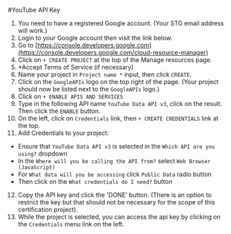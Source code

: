 #YouTube API Key

1. You need to have a registered Google account. (Your STG email address will work.)
2. Login to your Google account then visit the link below.
3. Go to [https://console.developers.google.com](https://console.developers.google.com/cloud-resource-manager)
4. Click on `+ CREATE PROJECT` at the top of the Manage resources page.
5. \*Accept Terms of Service (if necessary)
6. Name your project in `Project name *` input, then click `CREATE`.
7. Click on the `GoogleAPIs` logo on the top right of the page. (Your project should now be listed next to the `GoogleAPIs` logo.)
8. Click on `+ ENABLE APIS AND SERVICES`
9. Type in the following API name `YouTube Data API v3`, click on the result. Then click the `ENABLE` button.
10. On the left, click on `Credentials` link, then `+ CREATE CREDENTIALS` link at the top.
11. Add Credentials to your project:

- Ensure that `YouTube Data API v3` is selected in the `Which API are you using?` dropdown
- In the `Where will you be calling the API from?` select `Web Browser (JavaScript)`
- For `What data will you be accessing` click `Public Data` radio button
- Then click on the `What credentials do I need?` button

12. Copy the API key and click the 'DONE' button. (There is an option to restrict the key but that should not be necessary for the scope of this certification project).
13. While the project is selected, you can access the api key by clicking on the `Credentials` menu link on the left.